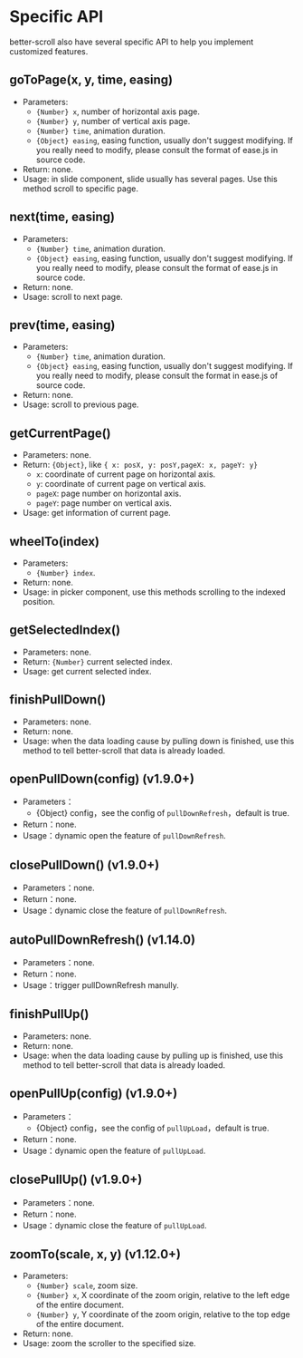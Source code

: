 # Specific API

better-scroll also have several specific API to help you implement customized features.

## goToPage(x, y, time, easing)
   - Parameters:
     - `{Number} x`, number of horizontal axis page.
     - `{Number} y`, number of vertical axis page.
     - `{Number} time`, animation duration.
     - `{Object} easing`, easing function, usually don't suggest modifying. If you really need to modify, please consult the format of ease.js in source code.
   - Return: none.
   - Usage: in slide component, slide usually has several pages. Use this method scroll to specific page.

## next(time, easing)
   - Parameters:
     - `{Number} time`, animation duration.
     - `{Object} easing`, easing function, usually don't suggest modifying. If you really need to modify, please consult the format of ease.js in source code.
   - Return: none.
   - Usage: scroll to next page.

## prev(time, easing)
   - Parameters:
     - `{Number} time`, animation duration.
     - `{Object} easing`, easing function, usually don't suggest modifying. If you really need to modify, please consult the format in ease.js of source code.
   - Return: none.
   - Usage: scroll to previous page.

## getCurrentPage()
   - Parameters: none.
   - Return: `{Object}`, like `{ x: posX, y: posY,pageX: x, pageY: y}`
     - `x`: coordinate of current page on horizontal axis.
     - `y`: coordinate of current page on vertical axis.
     - `pageX`: page number on horizontal axis.
     - `pageY`: page number on vertical axis.
   - Usage: get information of current page.

## wheelTo(index)
   - Parameters:
     - `{Number} index`.
   - Return: none.
   - Usage: in picker component, use this methods scrolling to the indexed position.

## getSelectedIndex()
   - Parameters: none.
   - Return: `{Number}` current selected index.
   - Usage: get current selected index.

## finishPullDown()
   - Parameters: none.
   - Return: none.
   - Usage: when the data loading cause by pulling down is finished, use this method to tell better-scroll that data is already loaded.

## openPullDown(config) (v1.9.0+)
   - Parameters：
     - {Object} config，see the config of `pullDownRefresh`，default is true.
   - Return：none.
   - Usage：dynamic open the feature of `pullDownRefresh`.

## closePullDown() (v1.9.0+)
   - Parameters：none.
   - Return：none.
   - Usage：dynamic close the feature of `pullDownRefresh`.

## autoPullDownRefresh() (v1.14.0)
   - Parameters：none.
   - Return：none.
   - Usage：trigger pullDownRefresh manully.

## finishPullUp()
   - Parameters: none.
   - Return: none.
   - Usage: when the data loading cause by pulling up is finished, use this method to tell better-scroll that data is already loaded.

## openPullUp(config) (v1.9.0+)
   - Parameters：
     - {Object} config，see the config of `pullUpLoad`，default is true.
   - Return：none.
   - Usage：dynamic open the feature of `pullUpLoad`.

## closePullUp() (v1.9.0+)
   - Parameters：none.
   - Return：none.
   - Usage：dynamic close the feature of `pullUpLoad`.

## zoomTo(scale, x, y) (v1.12.0+)
   - Parameters:
     - `{Number} scale`, zoom size.
     - `{Number} x`, X coordinate of the zoom origin, relative to the left edge of the entire document.
     - `{Number} y`, Y coordinate of the zoom origin, relative to the top edge of the entire document.
   - Return: none.
   - Usage: zoom the scroller to the specified size.


